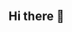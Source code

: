 ## Hi there 👋

<!--
**rushikeshraghatate90/rushikeshraghatate90** 
Here are some ideas to get you started:

- 🔭 I’m currently working on ...
- 🌱 I’m currently learning Deep
- 👯 I’m looking to collaborate on ...
- 🤔 I’m looking for help with ...
- 💬 Ask me about ...
- 📫 How to reach me: ...
- 😄 Pronouns: ...
- ⚡ Fun fact: ...
-->
